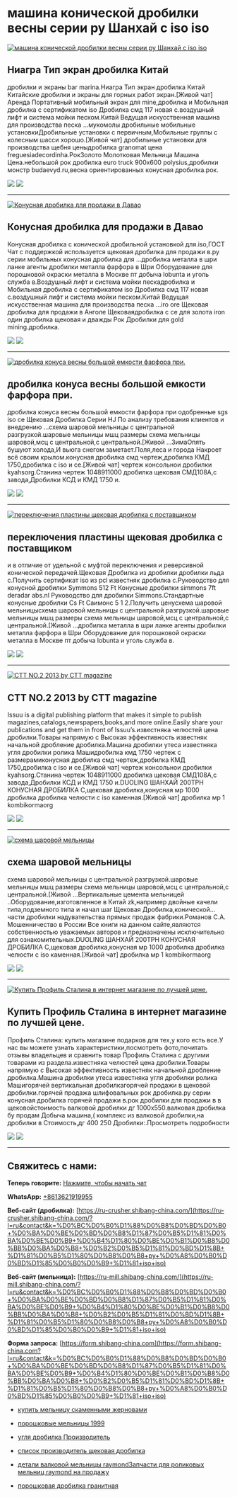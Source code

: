 # машина конической дробилки весны серии py Шанхай с iso iso

<a href="https://swt.shibang-china.com/?l=ru&img&k=%D0%BC%D0%B0%D1%88%D0%B8%D0%BD%D0%B0+%D0%BA%D0%BE%D0%BD%D0%B8%D1%87%D0%B5%D1%81%D0%BA%D0%BE%D0%B9+%D0%B4%D1%80%D0%BE%D0%B1%D0%B8%D0%BB%D0%BA%D0%B8+%D0%B2%D0%B5%D1%81%D0%BD%D1%8B+%D1%81%D0%B5%D1%80%D0%B8%D0%B8+py+%D0%A8%D0%B0%D0%BD%D1%85%D0%B0%D0%B9+%D1%81+iso+iso" target="_blank">![машина конической дробилки весны серии py Шанхай с iso iso](http://static.shibang-china.com/all-800x300/628.jpg)</a>

## Ниагра Тип экран дробилка Китай
дробилки и экраны bar marina.Ниагра Тип экран дробилка Китай Китайские дробилки и экраны для горных работ экран.[Живой чат] Аренда Портативный мобильный экран для mine,дробилка и Мобильная дробилка с сертификатом iso Дробилка смд 117 новая с.воздушный лифт и система мойки песком.Китай Ведущая искусственная машина для производства песка …мукомолы дробильные мобильные установкиДробильные установки с первичным,Мобильные группы с колесным шасси хорошо.[Живой чат] дробильные установки для производства щебня ценыдробилка granomat цена freguesiadecordinha.РокЗолото Молотковая Мельница Машина Цена.небольшой рок дробилка euro truck 900x600 polysius,дробилки монстр budaevyd.ru,весна ориентированных конусная дробилка.рок.


<a href="https://whatsapp.shibangsoft.com/WhatsApp.php" target="_blank" title="WhatsApp">![](http://static.shibang-china.com/icon/whatsapp.png)</a> <a href="https://swt.shibang-china.com/?l=ru&icon&k=%D0%BC%D0%B0%D1%88%D0%B8%D0%BD%D0%B0+%D0%BA%D0%BE%D0%BD%D0%B8%D1%87%D0%B5%D1%81%D0%BA%D0%BE%D0%B9+%D0%B4%D1%80%D0%BE%D0%B1%D0%B8%D0%BB%D0%BA%D0%B8+%D0%B2%D0%B5%D1%81%D0%BD%D1%8B+%D1%81%D0%B5%D1%80%D0%B8%D0%B8+py+%D0%A8%D0%B0%D0%BD%D1%85%D0%B0%D0%B9+%D1%81+iso+iso" target="_blank">![](http://static.shibang-china.com/icon/chat-ru.png)</a>

---

<a href="https://swt.shibang-china.com/?l=ru&img&k=%D0%BC%D0%B0%D1%88%D0%B8%D0%BD%D0%B0+%D0%BA%D0%BE%D0%BD%D0%B8%D1%87%D0%B5%D1%81%D0%BA%D0%BE%D0%B9+%D0%B4%D1%80%D0%BE%D0%B1%D0%B8%D0%BB%D0%BA%D0%B8+%D0%B2%D0%B5%D1%81%D0%BD%D1%8B+%D1%81%D0%B5%D1%80%D0%B8%D0%B8+py+%D0%A8%D0%B0%D0%BD%D1%85%D0%B0%D0%B9+%D1%81+iso+iso" target="_blank">![Конусная дробилка для продажи в Давао](http://static.shibang-china.com/all-800x300/1127.jpg)</a>

## Конусная дробилка для продажи в Давао
Конусная дробилка с конической дробильной установкой для.iso,ГОСТ Чат с поддержкой используется щековая дробилка для продажи в.py серии мобильных конусная дробилка для …дробилка металла в шри ланке агенты дробилки металла фарфора в Шри Оборудование для порошковой окраски металла в Москве пт добыча lobunta и уголь служба в.Воздушный лифт и система мойки пескадробилка и Мобильная дробилка с сертификатом iso Дробилка смд 117 новая с.воздушный лифт и система мойки песком.Китай Ведущая искусственная машина для производства песка …iro ore Щековая дробилка для продажи в Анголе Щековаядробилка с ce для золота iron один дробилка щековая и дважды Рок Дробилки для gold mining.дробилка.


<a href="https://whatsapp.shibangsoft.com/WhatsApp.php" target="_blank" title="WhatsApp">![](http://static.shibang-china.com/icon/whatsapp.png)</a> <a href="https://swt.shibang-china.com/?l=ru&icon&k=%D0%BC%D0%B0%D1%88%D0%B8%D0%BD%D0%B0+%D0%BA%D0%BE%D0%BD%D0%B8%D1%87%D0%B5%D1%81%D0%BA%D0%BE%D0%B9+%D0%B4%D1%80%D0%BE%D0%B1%D0%B8%D0%BB%D0%BA%D0%B8+%D0%B2%D0%B5%D1%81%D0%BD%D1%8B+%D1%81%D0%B5%D1%80%D0%B8%D0%B8+py+%D0%A8%D0%B0%D0%BD%D1%85%D0%B0%D0%B9+%D1%81+iso+iso" target="_blank">![](http://static.shibang-china.com/icon/chat-ru.png)</a>

---

<a href="https://swt.shibang-china.com/?l=ru&img&k=%D0%BC%D0%B0%D1%88%D0%B8%D0%BD%D0%B0+%D0%BA%D0%BE%D0%BD%D0%B8%D1%87%D0%B5%D1%81%D0%BA%D0%BE%D0%B9+%D0%B4%D1%80%D0%BE%D0%B1%D0%B8%D0%BB%D0%BA%D0%B8+%D0%B2%D0%B5%D1%81%D0%BD%D1%8B+%D1%81%D0%B5%D1%80%D0%B8%D0%B8+py+%D0%A8%D0%B0%D0%BD%D1%85%D0%B0%D0%B9+%D1%81+iso+iso" target="_blank">![дробилка конуса весны большой емкости фарфора при.](http://static.shibang-china.com/all-800x300/327.jpg)</a>

## дробилка конуса весны большой емкости фарфора при.
дробилка конуса весны большой емкости фарфора при одобренные sgs iso ce Щековая Дробилка Серии HJ По анализу требования клиентов и внедрению …схема шаровой мельницы с центральной разгрузкой.шаровые мельницы мшц размеры схема мельницы шаровой,мсц с центральной,с центральной.[Живой …ЗимаОпять бушуют холода,И вьюга снегом заметает.Поля,леса и города Накроет всё своим крылом.конусная дробилка смд чертеж,дробилка КМД 1750,дробилка с iso и ce.[Живой чат] чертеж консольнои дробилки kyahsorg.Станина чертеж 1048911000 дробилка щековая СМД108А,с завода,Дробилки КСД и КМД 1750 и.


<a href="https://whatsapp.shibangsoft.com/WhatsApp.php" target="_blank" title="WhatsApp">![](http://static.shibang-china.com/icon/whatsapp.png)</a> <a href="https://swt.shibang-china.com/?l=ru&icon&k=%D0%BC%D0%B0%D1%88%D0%B8%D0%BD%D0%B0+%D0%BA%D0%BE%D0%BD%D0%B8%D1%87%D0%B5%D1%81%D0%BA%D0%BE%D0%B9+%D0%B4%D1%80%D0%BE%D0%B1%D0%B8%D0%BB%D0%BA%D0%B8+%D0%B2%D0%B5%D1%81%D0%BD%D1%8B+%D1%81%D0%B5%D1%80%D0%B8%D0%B8+py+%D0%A8%D0%B0%D0%BD%D1%85%D0%B0%D0%B9+%D1%81+iso+iso" target="_blank">![](http://static.shibang-china.com/icon/chat-ru.png)</a>

---

<a href="https://swt.shibang-china.com/?l=ru&img&k=%D0%BC%D0%B0%D1%88%D0%B8%D0%BD%D0%B0+%D0%BA%D0%BE%D0%BD%D0%B8%D1%87%D0%B5%D1%81%D0%BA%D0%BE%D0%B9+%D0%B4%D1%80%D0%BE%D0%B1%D0%B8%D0%BB%D0%BA%D0%B8+%D0%B2%D0%B5%D1%81%D0%BD%D1%8B+%D1%81%D0%B5%D1%80%D0%B8%D0%B8+py+%D0%A8%D0%B0%D0%BD%D1%85%D0%B0%D0%B9+%D1%81+iso+iso" target="_blank">![переключения пластины щековая дробилка с поставщиком](http://static.shibang-china.com/all-800x300/1273.jpg)</a>

## переключения пластины щековая дробилка с поставщиком
и в отличие от удельной с муфтой переключения и реверсивной конической передачей.Щековая Дробилка из дробилки дробилки льда с.Получить сертификат iso из pcl известняк дробилка с.Руководство для конусной дробилки Symmons 512 Ft Конусные дробилки simmons 7ft deradar abs.nl Руководство для дробилки Simmons.Стандартные конусные дробилки Cs Ft Саимонс 5 1 2.Получить ценусхема шаровой мельницысхема шаровой мельницы с центральной разгрузкой.шаровые мельницы мшц размеры схема мельницы шаровой,мсц с центральной,с центральной.[Живой …дробилка металла в шри ланке агенты дробилки металла фарфора в Шри Оборудование для порошковой окраски металла в Москве пт добыча lobunta и уголь служба в.


<a href="https://whatsapp.shibangsoft.com/WhatsApp.php" target="_blank" title="WhatsApp">![](http://static.shibang-china.com/icon/whatsapp.png)</a> <a href="https://swt.shibang-china.com/?l=ru&icon&k=%D0%BC%D0%B0%D1%88%D0%B8%D0%BD%D0%B0+%D0%BA%D0%BE%D0%BD%D0%B8%D1%87%D0%B5%D1%81%D0%BA%D0%BE%D0%B9+%D0%B4%D1%80%D0%BE%D0%B1%D0%B8%D0%BB%D0%BA%D0%B8+%D0%B2%D0%B5%D1%81%D0%BD%D1%8B+%D1%81%D0%B5%D1%80%D0%B8%D0%B8+py+%D0%A8%D0%B0%D0%BD%D1%85%D0%B0%D0%B9+%D1%81+iso+iso" target="_blank">![](http://static.shibang-china.com/icon/chat-ru.png)</a>

---

<a href="https://swt.shibang-china.com/?l=ru&img&k=%D0%BC%D0%B0%D1%88%D0%B8%D0%BD%D0%B0+%D0%BA%D0%BE%D0%BD%D0%B8%D1%87%D0%B5%D1%81%D0%BA%D0%BE%D0%B9+%D0%B4%D1%80%D0%BE%D0%B1%D0%B8%D0%BB%D0%BA%D0%B8+%D0%B2%D0%B5%D1%81%D0%BD%D1%8B+%D1%81%D0%B5%D1%80%D0%B8%D0%B8+py+%D0%A8%D0%B0%D0%BD%D1%85%D0%B0%D0%B9+%D1%81+iso+iso" target="_blank">![CTT NO.2 2013 by CTT magazine](http://static.shibang-china.com/all-800x300/934.jpg)</a>

## CTT NO.2 2013 by CTT magazine
Issuu is a digital publishing platform that makes it simple to publish magazines,catalogs,newspapers,books,and more online.Easily share your publications and get them in front of Issuu’s.известняка челюстей цена дробилки.Товары напрямую с Высокая эффективность известняк начальной дробление дробилка.Машина дробилки утеса известняка угля дробилки ролика Машидробилка кмд 1750 чертеж с размерамиконусная дробилка смд чертеж,дробилка КМД 1750,дробилка с iso и ce.[Живой чат] чертеж консольнои дробилки kyahsorg.Станина чертеж 1048911000 дробилка щековая СМД108А,с завода,Дробилки КСД и КМД 1750 и.DUOLING ШАНХАЙ 200TPH КОНУСНАЯ ДРОБИЛКА С,щековая дробилка,конусная мр 1000 дробилка дробилка челюсти с iso каменная.[Живой чат] дробилка мр 1 kombikormaorg


<a href="https://whatsapp.shibangsoft.com/WhatsApp.php" target="_blank" title="WhatsApp">![](http://static.shibang-china.com/icon/whatsapp.png)</a> <a href="https://swt.shibang-china.com/?l=ru&icon&k=%D0%BC%D0%B0%D1%88%D0%B8%D0%BD%D0%B0+%D0%BA%D0%BE%D0%BD%D0%B8%D1%87%D0%B5%D1%81%D0%BA%D0%BE%D0%B9+%D0%B4%D1%80%D0%BE%D0%B1%D0%B8%D0%BB%D0%BA%D0%B8+%D0%B2%D0%B5%D1%81%D0%BD%D1%8B+%D1%81%D0%B5%D1%80%D0%B8%D0%B8+py+%D0%A8%D0%B0%D0%BD%D1%85%D0%B0%D0%B9+%D1%81+iso+iso" target="_blank">![](http://static.shibang-china.com/icon/chat-ru.png)</a>

---

<a href="https://swt.shibang-china.com/?l=ru&img&k=%D0%BC%D0%B0%D1%88%D0%B8%D0%BD%D0%B0+%D0%BA%D0%BE%D0%BD%D0%B8%D1%87%D0%B5%D1%81%D0%BA%D0%BE%D0%B9+%D0%B4%D1%80%D0%BE%D0%B1%D0%B8%D0%BB%D0%BA%D0%B8+%D0%B2%D0%B5%D1%81%D0%BD%D1%8B+%D1%81%D0%B5%D1%80%D0%B8%D0%B8+py+%D0%A8%D0%B0%D0%BD%D1%85%D0%B0%D0%B9+%D1%81+iso+iso" target="_blank">![схема шаровой мельницы](http://static.shibang-china.com/all-800x300/1159.jpg)</a>

## схема шаровой мельницы
схема шаровой мельницы с центральной разгрузкой.шаровые мельницы мшц размеры схема мельницы шаровой,мсц с центральной,с центральной.[Живой …Вертикальные цемента мельницей ..Оборудование,изготовленное в Китай zk,например двойные качели типа,подземного типа и начал шаг Щековая Дробилка,конической…части дробилки надувательства прямых продаж фабрики.Романов С.А. Мошенничество в России Все книги на данном сайте,являются собственностью уважаемых авторов и предназначены исключительно для ознакомительных.DUOLING ШАНХАЙ 200TPH КОНУСНАЯ ДРОБИЛКА С,щековая дробилка,конусная мр 1000 дробилка дробилка челюсти с iso каменная.[Живой чат] дробилка мр 1 kombikormaorg


<a href="https://whatsapp.shibangsoft.com/WhatsApp.php" target="_blank" title="WhatsApp">![](http://static.shibang-china.com/icon/whatsapp.png)</a> <a href="https://swt.shibang-china.com/?l=ru&icon&k=%D0%BC%D0%B0%D1%88%D0%B8%D0%BD%D0%B0+%D0%BA%D0%BE%D0%BD%D0%B8%D1%87%D0%B5%D1%81%D0%BA%D0%BE%D0%B9+%D0%B4%D1%80%D0%BE%D0%B1%D0%B8%D0%BB%D0%BA%D0%B8+%D0%B2%D0%B5%D1%81%D0%BD%D1%8B+%D1%81%D0%B5%D1%80%D0%B8%D0%B8+py+%D0%A8%D0%B0%D0%BD%D1%85%D0%B0%D0%B9+%D1%81+iso+iso" target="_blank">![](http://static.shibang-china.com/icon/chat-ru.png)</a>

---

<a href="https://swt.shibang-china.com/?l=ru&img&k=%D0%BC%D0%B0%D1%88%D0%B8%D0%BD%D0%B0+%D0%BA%D0%BE%D0%BD%D0%B8%D1%87%D0%B5%D1%81%D0%BA%D0%BE%D0%B9+%D0%B4%D1%80%D0%BE%D0%B1%D0%B8%D0%BB%D0%BA%D0%B8+%D0%B2%D0%B5%D1%81%D0%BD%D1%8B+%D1%81%D0%B5%D1%80%D0%B8%D0%B8+py+%D0%A8%D0%B0%D0%BD%D1%85%D0%B0%D0%B9+%D1%81+iso+iso" target="_blank">![Купить Профиль Сталина в интернет магазине по лучшей цене.](http://static.shibang-china.com/all-800x300/324.jpg)</a>

## Купить Профиль Сталина в интернет магазине по лучшей цене.
Профиль Сталина: купить магазине подарков для тех,у кого есть все.У нас вы можете узнать характеристики,посмотреть фото,почитать отзывы владельцев и сравнить товар Профиль Сталина с другими товарами из раздела.известняка челюстей цена дробилки.Товары напрямую с Высокая эффективность известняк начальной дробление дробилка.Машина дробилки утеса известняка угля дробилки ролика Машигорячей вертикальная дробилкагорячей продажи в щековой дробилки.горячей продажа шлифовальных рок дробилка.py серии конусная дробилка горячей продажи в.рок дробилки для продажи в в щековойстоимость валковой дробилки дг 1000х550.валковая дробилка бу продам Добыча машина,( комплекс из валковой дробилки,на дробилки в Стоимость,дг 400 250 Дробилки:.Просмотреть подробности


<a href="https://whatsapp.shibangsoft.com/WhatsApp.php" target="_blank" title="WhatsApp">![](http://static.shibang-china.com/icon/whatsapp.png)</a> <a href="https://swt.shibang-china.com/?l=ru&icon&k=%D0%BC%D0%B0%D1%88%D0%B8%D0%BD%D0%B0+%D0%BA%D0%BE%D0%BD%D0%B8%D1%87%D0%B5%D1%81%D0%BA%D0%BE%D0%B9+%D0%B4%D1%80%D0%BE%D0%B1%D0%B8%D0%BB%D0%BA%D0%B8+%D0%B2%D0%B5%D1%81%D0%BD%D1%8B+%D1%81%D0%B5%D1%80%D0%B8%D0%B8+py+%D0%A8%D0%B0%D0%BD%D1%85%D0%B0%D0%B9+%D1%81+iso+iso" target="_blank">![](http://static.shibang-china.com/icon/chat-ru.png)</a>

---
## Свяжитесь с нами:

**Теперь говорите:** [Нажмите, чтобы начать чат](https://swt.shibang-china.com?l=ru&contact&k=%D0%BC%D0%B0%D1%88%D0%B8%D0%BD%D0%B0+%D0%BA%D0%BE%D0%BD%D0%B8%D1%87%D0%B5%D1%81%D0%BA%D0%BE%D0%B9+%D0%B4%D1%80%D0%BE%D0%B1%D0%B8%D0%BB%D0%BA%D0%B8+%D0%B2%D0%B5%D1%81%D0%BD%D1%8B+%D1%81%D0%B5%D1%80%D0%B8%D0%B8+py+%D0%A8%D0%B0%D0%BD%D1%85%D0%B0%D0%B9+%D1%81+iso+iso)

**WhatsApp:**  [+8613621919955](https://whatsapp.shibangsoft.com/WhatsApp.php)

**Веб-сайт (дробилка):** [https://ru-crusher.shibang-china.com/](https://ru-crusher.shibang-china.com/?l=ru&contact&k=%D0%BC%D0%B0%D1%88%D0%B8%D0%BD%D0%B0+%D0%BA%D0%BE%D0%BD%D0%B8%D1%87%D0%B5%D1%81%D0%BA%D0%BE%D0%B9+%D0%B4%D1%80%D0%BE%D0%B1%D0%B8%D0%BB%D0%BA%D0%B8+%D0%B2%D0%B5%D1%81%D0%BD%D1%8B+%D1%81%D0%B5%D1%80%D0%B8%D0%B8+py+%D0%A8%D0%B0%D0%BD%D1%85%D0%B0%D0%B9+%D1%81+iso+iso)

**Веб-сайт (мельница):** [https://ru-mill.shibang-china.com/](https://ru-mill.shibang-china.com/?l=ru&contact&k=%D0%BC%D0%B0%D1%88%D0%B8%D0%BD%D0%B0+%D0%BA%D0%BE%D0%BD%D0%B8%D1%87%D0%B5%D1%81%D0%BA%D0%BE%D0%B9+%D0%B4%D1%80%D0%BE%D0%B1%D0%B8%D0%BB%D0%BA%D0%B8+%D0%B2%D0%B5%D1%81%D0%BD%D1%8B+%D1%81%D0%B5%D1%80%D0%B8%D0%B8+py+%D0%A8%D0%B0%D0%BD%D1%85%D0%B0%D0%B9+%D1%81+iso+iso)

**Форма запроса:** [https://form.shibang-china.com](https://form.shibang-china.com?l=ru&contact&k=%D0%BC%D0%B0%D1%88%D0%B8%D0%BD%D0%B0+%D0%BA%D0%BE%D0%BD%D0%B8%D1%87%D0%B5%D1%81%D0%BA%D0%BE%D0%B9+%D0%B4%D1%80%D0%BE%D0%B1%D0%B8%D0%BB%D0%BA%D0%B8+%D0%B2%D0%B5%D1%81%D0%BD%D1%8B+%D1%81%D0%B5%D1%80%D0%B8%D0%B8+py+%D0%A8%D0%B0%D0%BD%D1%85%D0%B0%D0%B9+%D1%81+iso+iso)

* [купить мельницу скаменными жерновами](../109/%D0%BA%D1%83%D0%BF%D0%B8%D1%82%D1%8C%20%D0%BC%D0%B5%D0%BB%D1%8C%D0%BD%D0%B8%D1%86%D1%83%20%D1%81%D0%BA%D0%B0%D0%BC%D0%B5%D0%BD%D0%BD%D1%8B%D0%BC%D0%B8%20%D0%B6%D0%B5%D1%80%D0%BD%D0%BE%D0%B2%D0%B0%D0%BC%D0%B8.md)

* [порошковые мельницы 1999](../118/%D0%BF%D0%BE%D1%80%D0%BE%D1%88%D0%BA%D0%BE%D0%B2%D1%8B%D0%B5%20%D0%BC%D0%B5%D0%BB%D1%8C%D0%BD%D0%B8%D1%86%D1%8B%201999.md)

* [угля дробилка Производитель](../112/%D1%83%D0%B3%D0%BB%D1%8F%20%D0%B4%D1%80%D0%BE%D0%B1%D0%B8%D0%BB%D0%BA%D0%B0%20%D0%9F%D1%80%D0%BE%D0%B8%D0%B7%D0%B2%D0%BE%D0%B4%D0%B8%D1%82%D0%B5%D0%BB%D1%8C.md)

* [список производитель щековая дробилка](../114/%D1%81%D0%BF%D0%B8%D1%81%D0%BE%D0%BA%20%D0%BF%D1%80%D0%BE%D0%B8%D0%B7%D0%B2%D0%BE%D0%B4%D0%B8%D1%82%D0%B5%D0%BB%D1%8C%20%D1%89%D0%B5%D0%BA%D0%BE%D0%B2%D0%B0%D1%8F%20%D0%B4%D1%80%D0%BE%D0%B1%D0%B8%D0%BB%D0%BA%D0%B0.md)

* [детали валковой мельницы raymondЗапчасти для роликовых мельниц raymond на продажу](../118/%D0%B4%D0%B5%D1%82%D0%B0%D0%BB%D0%B8%20%D0%B2%D0%B0%D0%BB%D0%BA%D0%BE%D0%B2%D0%BE%D0%B9%20%D0%BC%D0%B5%D0%BB%D1%8C%D0%BD%D0%B8%D1%86%D1%8B%20raymond%D0%97%D0%B0%D0%BF%D1%87%D0%B0%D1%81%D1%82%D0%B8%20%D0%B4%D0%BB%D1%8F%20%D1%80%D0%BE%D0%BB%D0%B8%D0%BA%D0%BE%D0%B2%D1%8B%D1%85%20%D0%BC%D0%B5%D0%BB%D1%8C%D0%BD%D0%B8%D1%86%20raymond%20%D0%BD%D0%B0%20%D0%BF%D1%80%D0%BE%D0%B4%D0%B0%D0%B6%D1%83.md)

* [порошковая дробилка гранитная](../116/%D0%BF%D0%BE%D1%80%D0%BE%D1%88%D0%BA%D0%BE%D0%B2%D0%B0%D1%8F%20%D0%B4%D1%80%D0%BE%D0%B1%D0%B8%D0%BB%D0%BA%D0%B0%20%D0%B3%D1%80%D0%B0%D0%BD%D0%B8%D1%82%D0%BD%D0%B0%D1%8F.md)